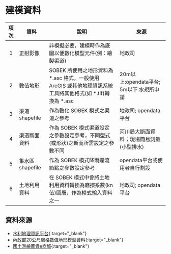 # 建模資料

| 項次  | 資料            | 說明                                                                                                           | 來源                                     |
| :---: | --------------- | -------------------------------------------------------------------------------------------------------------- | ---------------------------------------- |
|   1   | 正射影像        | 非模擬必要，建模時作為底圖以便數化模型元件(例：繪製渠道)                                                       | 地政司                                   |
|   2   | 數值地形        | SOBEK 所使用之地形資料為 \*.asc 格式，一般使用 ArcGIS 或其他地理資訊系統工具將其他格式(如 \*.tif)轉換為 \*.asc | 20m以上:opendata平台; 5m以下:水規所申請  |
|   3   | 渠道shapefile   | 作為數化 SOBEK 模式之渠道之參考                                                                                | 地政司; opendata平台                     |
|   4   | 渠道斷面資料    | 作為 SOBEK 模式渠道設定之參數設定參考，不同型式(或形狀)之斷面所需設定之參數不同                                | 河川局大斷面資料；現場簡易測量(小型排水) |
|   5   | 集水區shapefile | 作為 SOBEK 模式降雨逕流節點之參數設定參考                                                                      | opendata平台或使用者自行劃設             |
|   6   | 土地利用資料    | 在 SOBEK 模式中會將土地利用資料轉換為磨擦系數(kn值)圖層，作為模式輸入資料之一                                  | 地政司; opendata平台                     |

## 資料來源
* [水利地理資訊平台](https://gic.wra.gov.tw/gis/){:target="_blank"}
* [內政部20公尺網格數值地形模型資料](https://data.gov.tw/dataset/35430){:target="_blank"}
* [國土測繪圖資e商城](https://whgis.nlsc.gov.tw/){:target="_blank"}